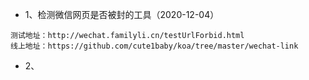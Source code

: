 
- 1、检测微信网页是否被封的工具（2020-12-04）
```
测试地址：http://wechat.familyli.cn/testUrlForbid.html
线上地址：https://github.com/cute1baby/koa/tree/master/wechat-link
```

- 2、